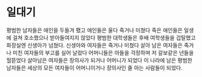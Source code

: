 # 일대기

평범한 남자들은 애인을 두들겨 팼고 애인들은 울다 죽거나 미쳤다 죽은 애인들은 일생에 걸쳐 호소했으나 받아들여지지 않았다 평범한 대학생들은 후배 여학생들을 겁탈했고 화장실엔 신생아가 넘쳤다. 신생아와 여자들은 죽거나 미쳤다 살아 남은 여자들은 죽거나 미친 여자들의 부고를 실어 날랐다 어머니들은 아들을 걱정하며 저 갈보같은 년들을 헐뜯었다 살아남은 여자들은 장의사가 되거나 어머니가 되었다 이 나라에 남은 평범한 남자들은 세상의 모든 여자들이 어머니이거나 장의사인 줄 아는 사람들이 되었다.
